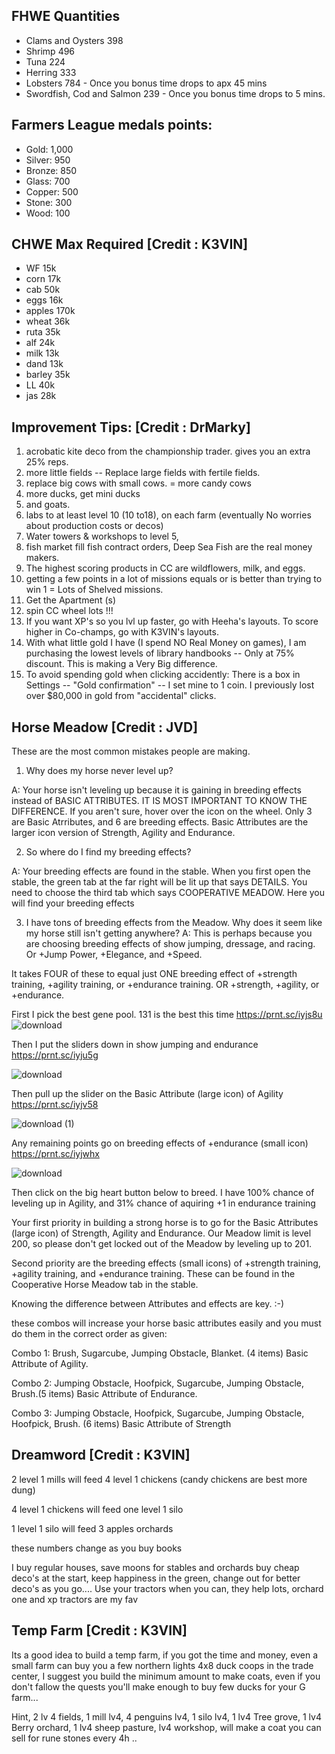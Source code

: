  ## FHWE Quantities
 
 - Clams and Oysters 398
 - Shrimp 496
 - Tuna 224
 - Herring 333
 - Lobsters 784 - Once you bonus time drops to apx 45 mins
 - Swordfish, Cod and Salmon 239 - Once you bonus time drops to 5 mins.


 ## Farmers League medals  points:

  - Gold: 1,000
  - Silver: 950
  - Bronze: 850
  - Glass: 700
  - Copper: 500
  - Stone: 300
  - Wood: 100

## CHWE Max Required [Credit : K3VIN]

 - WF 15k
 - corn 17k
 - cab 50k
 - eggs 16k
 - apples 170k
 - wheat 36k
 - ruta 35k
 - alf 24k
 - milk 13k
 - dand 13k
 - barley 35k
 - LL 40k
 - jas 28k

## Improvement Tips: [Credit : DrMarky]

1.	acrobatic kite deco from the championship trader. gives you an extra 25% reps.
2.	more little fields -- Replace large fields with fertile fields. 
3.	replace big cows with small cows. = more candy cows 
4.	more ducks, get mini ducks 
5.	and goats. 
6.	labs to at least level 10 (10 to18), on each farm (eventually No worries about production costs or decos)
7.	Water towers & workshops to level 5,
8.	fish market fill fish contract orders,  Deep Sea Fish are the real money makers. 
9.	The highest scoring products in CC are wildflowers, milk, and eggs.   
10.	getting a few points in a lot of missions equals or is better than trying to win 1  =  Lots of Shelved missions.
11.	Get the Apartment (s)
12.	spin CC wheel lots !!!  
13.	If you want XP's so you lvl up faster, go with Heeha's layouts.  To score higher in Co-champs, go with K3VIN's layouts.  
14.	With what little gold I have (I spend NO Real Money on games), I am purchasing the lowest levels of library handbooks -- Only at 75% discount.  This is  making a Very Big difference.  
15.	To avoid  spending gold when clicking accidently:  There is a box in Settings -- "Gold confirmation" -- I set mine to 1 coin.  I previously lost over $80,000 in gold from "accidental" clicks.  


## Horse Meadow [Credit : JVD]

These are the most common mistakes people are making.


1)  Why does my horse never level up?

A:  Your horse isn't leveling up because it is gaining in breeding effects instead of BASIC ATTRIBUTES.  IT IS MOST IMPORTANT TO KNOW THE DIFFERENCE.  If you aren't sure, hover over the icon on the wheel.  Only 3 are Basic Atrributes, and 6 are breeding effects. Basic Attributes are the larger icon version of Strength, Agility and Endurance.

2) So where do I find my breeding effects?

A: Your breeding effects are found in the stable.  When you first open the stable, the green tab at the far right will be lit up that says DETAILS.  You need to choose the third tab which says COOPERATIVE MEADOW.  Here you will find your breeding effects

3) I have tons of breeding effects from the Meadow.  Why does it seem like my horse still isn't getting anywhere?
A: This is perhaps because you are choosing breeding effects of show jumping, dressage, and racing.  Or +Jump Power, +Elegance, and +Speed.  

It takes FOUR of these to equal just ONE breeding effect of +strength training, +agility training, or +endurance training.  OR +strength, +agility, or +endurance.

First I pick the best gene pool.  131 is the best this time   https://prnt.sc/iyjs8u
![download](https://user-images.githubusercontent.com/54517988/69015205-a511f680-0946-11ea-92ec-77f8775c4375.png)



Then I put the sliders down in show jumping and endurance  https://prnt.sc/iyju5g

![download](https://user-images.githubusercontent.com/54517988/69015220-d7bbef00-0946-11ea-9b2d-b8e7d6ed03fd.png)

Then pull up the slider on the Basic Attribute (large icon) of Agility https://prnt.sc/iyjv58 

![download (1)](https://user-images.githubusercontent.com/54517988/69015262-27021f80-0947-11ea-87af-401eca8bb5ad.png)

Any remaining points go on breeding effects of +endurance (small icon) https://prnt.sc/iyjwhx

![download](https://user-images.githubusercontent.com/54517988/69015312-8e1fd400-0947-11ea-9ad6-37fc686693ea.png)


Then click on the big heart button below to breed.  I have 100% chance of leveling up in Agility, and 31% chance of aquiring +1 in endurance training

Your first priority in building a strong horse is to go for the Basic Attributes (large icon) of Strength, Agility and Endurance.  Our Meadow limit is level 200, so please don't get locked out of the Meadow by leveling up to 201.

Second priority are the breeding effects (small icons) of +strength training, +agility training, and +endurance training.  These can be found in the Cooperative Horse Meadow tab in the stable.

Knowing the difference between Attributes and effects are key.  :-)

these combos will increase your horse basic attributes easily and you must do them in the correct order as given:

Combo 1: Brush, Sugarcube, Jumping Obstacle, Blanket. (4 items) Basic Attribute of Agility.

Combo 2: Jumping Obstacle, Hoofpick, Sugarcube, Jumping Obstacle, Brush.(5 items) Basic Attribute of Endurance.

Combo 3: Jumping Obstacle, Hoofpick, Sugarcube, Jumping Obstacle, Hoofpick, Brush. (6 items)  Basic Attribute of Strength

## Dreamword [Credit : K3VIN]

2 level 1 mills will feed 4 level 1 chickens (candy chickens are best more dung) 

4 level 1 chickens will feed one level 1 silo

1 level 1 silo will feed 3 apples orchards

these numbers change as you buy books

I buy regular houses, save moons for stables and orchards
buy cheap deco's at the start, keep happiness in the green, change out for better deco's as you go....
Use your tractors when you can, they help lots, orchard one and xp tractors are my fav

## Temp Farm [Credit : K3VIN]

Its a good idea to build a temp farm, if you got the time and money, even a small farm can buy you a few northern lights 4x8 duck coops in the trade center, I suggest you build the minimum amount to make coats, even if you don't fallow the quests you'll make enough to buy few ducks for your G farm...

Hint, 2 lv 4 fields, 1 mill lv4, 4 penguins lv4, 1 silo lv4, 1 lv4 Tree grove,  1 lv4 Berry orchard, 1 lv4 sheep pasture, lv4 workshop, will make a coat you can sell for rune stones every 4h
..

